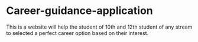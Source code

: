 # Career-guidance-application
This is a website will help the student of 10th and 12th student of any stream to       selected a  perfect career option based on their interest. 


